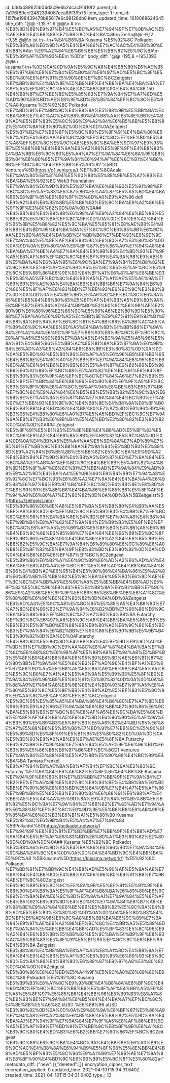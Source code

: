 id: b3da489625b04d3c9e6b2dcac91410f2
parent_id: 7a176f89ccf2482394087eea88f39b75
item_type: 1
item_id: 1157be198439478b85617e6c98128db8
item_updated_time: 1618068624645
title_diff: "@@ -1,15 +1,6 @@\\n # \\n-%E8%8D%89%E9%97%B4%E5%BC%A5%E7%94%9F%E7%8B%AC%E5%AE%B6%E4%BB%8B%E7%BB%8D%E4%BA%86\\n Zeit\\n@@ -9,12 +9,35 @@\\n ist \\n--\\n+%E4%B8%BA Kusama %E5%92%8C Polkadot %E5%B8%A6%E6%9D%A5%E4%BA%86%E7%AC%AC%E4%B8%80%E4%B8%AA\\n %E9%A2%84%E6%B5%8B%E5%B8%82%E5%9C%BA\\n-%E5%89%AF%E9%93%BE\\n %0D\\n"
body_diff: "@@ -195,8 +195,1393 @@\\n kusama/)\\n+%0D%0A%0D%0A%E5%9C%A8%E4%B8%80%E6%AE%B5%E6%97%B6%E9%97%B4%E5%B0%81%E9%97%AD%E5%BC%8F%E5%BC%80%E5%8F%91%E5%90%8E%EF%BC%8CZeitgeist %E7%BB%88%E4%BA%8E%E5%B9%BF%E4%B8%BA%E4%BA%BA%E7%9F%A5%EF%BC%8C%E5%AE%8C%E6%88%90%E4%BA%86 150 %E4%B8%87%E7%BE%8E%E5%85%83%E7%9A%84%E7%A7%8D%E5%AD%90%E8%BD%AE%E8%9E%8D%E8%B5%84%EF%BC%8C%E5%9C%A8 Kusama %E5%92%8C Polkadot %E7%BD%91%E7%BB%9C%E4%B8%8A%E5%88%9B%E5%BB%BA%E4%BA%86%E7%AC%AC%E4%B8%80%E4%B8%AA%E5%8E%BB%E4%B8%AD%E5%BF%83%E5%8C%96%E9%A2%84%E6%B5%8B%E5%B8%82%E5%9C%BA%E3%80%82%0D%0A%0D%0AZeitgeist %E5%B7%B2%E7%BB%8F%E5%BC%80%E5%8F%91%E4%BA%86%E5%87%A0%E4%B8%AA%E6%9C%88%EF%BC%8C%E7%8E%B0%E5%9C%A8%EF%BC%8C%E5%9C%A8%E5%8C%BA%E5%9D%97%E9%93%BE%E5%88%9B%E4%B8%9A%E9%A2%86%E5%9F%9F%E4%B8%80%E4%BA%9B%E6%9C%80%E5%A4%A7%E7%9A%84%E6%8A%95%E8%B5%84%E8%80%85%E7%9A%84%E6%94%AF%E6%8C%81%E4%B8%8B%EF%BC%8C%E4%BE%8B%E5%A6%82 %5BD1 Ventures%5D(https://d1.ventures/) %EF%BC%8CAcala %E7%9A%84%E8%81%94%E5%90%88%E5%88%9B%E5%A7%8B%E4%BA%BA%E5%92%8C Web3 Foundation %E7%9A%84%E6%9D%B0%E5%87%BA%E6%88%90%E5%91%98%EF%BC%8C%E5%AE%83%E5%87%86%E5%A4%87%E5%A5%BD%E4%BA%86%E8%BF%85%E9%80%9F%E5%8D%A0%E9%A2%86 defi %E9%A2%84%E6%B5%8B%E5%B8%82%E5%9C%BA%E9%A2%86%E5%9F%9F%E3%80%82%0D%0A%0D%0A## %E4%BB%80%E4%B9%88%E6%98%AF%E9%A2%84%E6%B5%8B%E5%B8%82%E5%9C%BA%EF%BC%9F%0D%0A%0D%0A%E9%A2%84%E6%B5%8B%E5%B8%82%E5%9C%BA%E5%85%81%E8%AE%B8%E4%BB%BB%E4%BD%95%E4%BA%BA%E7%8C%9C%E6%B5%8B%E6%9C%AA%E6%9D%A5%E4%BA%8B%E4%BB%B6%E7%BB%93%E6%9E%9C%E7%9A%84%E5%8F%AF%E8%83%BD%E6%80%A7%E3%80%82%0D%0A%0D%0A%E9%80%9A%E8%BF%87%E5%88%A9%E7%94%A8%E4%BA%BA%E7%BE%A4%E7%9A%84%E9%9B%86%E4%BD%93%E7%9F%A5%E8%AF%86%EF%BC%8C%E8%BF%99%E4%BA%9B%E9%AB%98%E5%BA%A6%E6%8A%95%E6%9C%BA%E7%9A%84%E5%B8%82%E5%9C%BA%E5%8F%AF%E4%BB%A5%E5%BC%95%E5%AF%BC%E5%92%8C%E5%88%86%E6%9E%90%E4%BF%A1%E6%81%AF%E8%BE%93%E5%85%A5%EF%BC%8C%E4%BB%A5%E7%A1%AE%E5%AE%9A%E7%89%B9%E5%AE%9A%E4%BA%8B%E4%BB%B6%E7%9A%84%E6%9C%80%E5%8F%AF%E8%83%BD%E7%BB%93%E6%9E%9C%E3%80%82%0D%0A%0D%0A%E4%BE%8B%E5%A6%82%EF%BC%8C%E6%8A%95%E8%B5%84%E8%80%85%E5%8F%AF%E4%BB%A5%E9%80%9A%E8%BF%87%E8%B4%AD%E4%B9%B0%E2%80%9C%E6%98%AF%E2%80%9D%E6%88%96%E2%80%9C%E5%90%A6%E2%80%9D%E5%90%88%E7%BA%A6%E6%9D%A5%E4%BB%8E%E9%87%91%E9%92%B1%E4%B8%8A%E6%94%AF%E6%8C%81%E4%BB%96%E4%BB%AC%E5%AF%B9%E6%9C%AA%E6%9D%A5%E4%BA%8B%E4%BB%B6%E7%9A%84%E9%A2%84%E6%9C%9F%E7%BB%93%E6%9E%9C%EF%BC%8C%E8%AF%A5%E5%90%88%E7%BA%A6%E4%BC%9A%E5%A5%96%E5%8A%B1%E4%BB%96%E4%BB%AC%E5%81%9A%E5%87%BA%E6%9B%B4%E6%AD%A3%E9%A2%84%E6%B5%8B%E3%80%82%0D%0A%0D%0A%E5%BD%93%E5%B0%86%E8%AF%A5%E6%96%B9%E6%B3%95%E4%B8%8E%E4%BC%A0%E7%BB%9F%E7%9A%84%E6%95%B0%E6%8D%AE%E6%94%B6%E9%9B%86%E5%A4%87%E9%80%89%E6%96%B9%E6%A1%88%EF%BC%88%E5%A6%82%E6%B0%91%E6%84%8F%E8%B0%83%E6%9F%A5%EF%BC%8C%E7%84%A6%E7%82%B9%E5%B0%8F%E7%BB%84%E6%88%96%E8%B0%83%E6%9F%A5%EF%BC%89%E8%BF%9B%E8%A1%8C%E6%AF%94%E8%BE%83%E6%97%B6%EF%BC%8C%E9%A2%84%E6%B5%8B%E5%B8%82%E5%9C%BA%E6%98%BE%E7%A4%BA%E5%87%BA%E7%9A%84%E4%BC%B0%E7%AE%97%E7%BB%93%E6%9E%9C%E4%B8%8E%E4%B8%8A%E8%BF%B0%E4%BB%BB%E4%BD%95%E4%B8%80%E7%A7%8D%E6%96%B9%E6%B3%95%E4%B8%80%E6%A0%B7%E5%A5%BD%EF%BC%8C%E7%94%9A%E8%87%B3%E6%9B%B4%E5%A5%BD%E3%80%82%E3%80%82%0D%0A%0D%0A### Zeitgeist %E5%8F%91%E5%B1%95%E5%8E%BB%E4%B8%AD%E5%BF%83%E5%8C%96%E9%A2%84%E6%B5%8B%E5%B8%82%E5%9C%BA%0D%0A%0D%0A%E4%BB%A5%E5%A4%AA%E5%9D%8A%E7%AD%89%E7%BD%91%E7%BB%9C%E4%B8%8A%E7%9A%84%E5%BD%93%E5%89%8D%E9%A2%84%E6%B5%8B%E5%B8%82%E5%9C%BA%E9%9D%A2%E4%B8%B4%E7%9D%80%E4%B8%A5%E9%87%8D%E7%9A%84%E5%BC%8A%E7%AB%AF%EF%BC%8C%E4%BE%8B%E5%A6%82%E4%B8%8D%E5%8F%AF%E6%8C%81%E7%BB%AD%E7%9A%84%E9%AB%98%E9%A2%9D%E4%BA%A4%E6%98%93%E8%B4%B9%E7%94%A8%E5%92%8C%E7%BC%93%E6%85%A2%E7%9A%84%E4%BA%A4%E6%98%93%E6%97%B6%E9%97%B4%EF%BC%8C%E4%BB%8E%E8%80%8C%E9%99%90%E5%88%B6%E4%BA%86%E5%85%B6%E5%8F%AF%E7%94%A8%E6%80%A7%E3%80%82%0D%0A%0D%0A%5BZeitgeist%5D(https://zeitgeist.pm/) %E5%B0%86%E6%8E%A8%E5%87%BA%E4%B8%80%E4%B8%AA%E5%BF%AB%E9%80%9F%EF%BC%8C%E5%B9%B3%E4%BB%B7%EF%BC%8C%E6%98%93%E4%BA%8E%E4%BD%BF%E7%94%A8%E4%B8%94%E7%9B%B4%E8%A7%82%E7%9A%84%E5%B9%B3%E5%8F%B0%EF%BC%8C%E8%AF%A5%E5%B9%B3%E5%8F%B0%E4%BB%A5%E6%9B%B4%E6%9C%89%E6%95%88%E7%9A%84%E6%96%B9%E5%BC%8F%E9%9B%86%E6%88%90%E4%BA%86%E9%A2%84%E6%B5%8B%E5%B8%82%E5%9C%BA%E7%9A%84%E6%89%80%E6%9C%89%E6%A0%B8%E5%BF%83%E5%8A%9F%E8%83%BD%E3%80%82%0D%0A%0D%0A%E4%B8%8D%E8%BF%87%EF%BC%8CZeitgeist %E5%B9%B6%E6%B2%A1%E6%9C%89%E6%AD%A2%E6%AD%A5%E4%BA%8E%E6%AD%A4%EF%BC%8C%E5%9B%A0%E4%B8%BA%E4%BB%96%E4%BB%AC%E6%95%B4%E5%90%88%E4%BA%86%E9%A2%84%E6%B5%8B%E5%B8%82%E5%9C%BA%E6%95%B0%E6%8D%AE%EF%BC%8C%E4%BB%A5%E5%9C%A8%E5%8E%BB%E4%B8%AD%E5%BF%83%E5%8C%96%E9%93%BE%E4%B8%8A%E6%B2%BB%E7%90%86%E9%A2%86%E5%9F%9F%E5%86%85%E8%BF%9B%E8%A1%8C%E5%88%9B%E6%96%B0%E3%80%82%0D%0A%0D%0AZeitgeist %E6%AD%A3%E5%9C%A8%E5%BC%95%E5%85%A5%E4%B8%80%E7%A7%8D%E6%96%B0%E7%9A%84%E6%B2%BB%E7%90%86%E6%9C%BA%E5%88%B6%EF%BC%8C%E7%A7%B0%E4%B8%BA Futarchy %EF%BC%8C%E6%97%A8%E5%9C%A8%E4%B8%BA%E5%85%B6%E5%B9%B3%E5%8F%B0%E5%88%9B%E9%80%A0%E6%9C%80%E4%BD%B3%E7%9A%84%E6%B2%BB%E7%90%86%E6%B0%9B%E5%9B%B4%E3%80%82%0D%0A%0D%0AFutarchy %E4%B8%8D%E5%86%8D%E4%BB%85%E4%BE%9D%E9%9D%A0%E7%BD%91%E7%BB%9C%E9%AA%8C%E8%AF%81%E4%BA%BA%EF%BC%8C%E8%80%8C%E6%98%AF%E5%88%A9%E7%94%A8%E5%B9%B3%E5%8F%B0%E4%B8%8A%E6%95%B0%E6%8D%AE%E6%B1%87%E6%80%BB%E7%9A%84%E5%86%B3%E7%AD%96%E4%BF%A1%E5%8F%B7%E6%9D%A5%E5%B8%AE%E5%8A%A9%E6%9B%B4%E5%A5%BD%E5%9C%B0%E7%A1%AE%E5%AE%9A%E5%B9%B3%E5%8F%B0%E7%9A%84%E6%96%B9%E5%90%91%E3%80%82%0D%0A%0D%0A%E5%88%A9%E7%94%A8%E9%9B%86%E4%BD%93%E7%9F%A5%E8%AF%86%E5%92%8C%E5%8E%BB%E4%B8%AD%E5%BF%83%E5%8C%96%E9%AA%8C%E8%AF%81%EF%BC%8CZeitgeist %E5%BC%95%E5%85%A5%E4%BA%86%E4%B8%80%E7%A7%8D%E6%96%B0%E9%A2%96%E7%9A%84%E6%B2%BB%E7%90%86%E6%9C%BA%E5%88%B6%EF%BC%8C%E8%AF%A5%E6%9C%BA%E5%88%B6%E5%8F%AF%E4%BB%A5%E9%87%8D%E6%96%B0%E5%AE%9A%E4%B9%89%E5%B9%B3%E5%8F%B0%E5%A6%82%E4%BD%95%E6%8E%A7%E5%88%B6%E5%85%B6%E7%BD%91%E7%BB%9C%E5%90%91%E5%89%8D%E5%8F%91%E5%B1%95%E3%80%82%0D%0A%0D%0A%E5%BD%93%E8%A2%AB%E9%97%AE%E5%8F%8A Futarchy %E6%B2%BB%E7%90%86%E7%9A%84%E5%AE%9E%E6%96%BD%E6%83%85%E5%86%B5%E6%97%B6%EF%BC%8CD1 Ventures %E7%9A%84%E5%88%9B%E5%A7%8B%E5%90%88%E4%BC%99%E4%BA%BA Tamara Frankel %E8%AF%84%E8%AE%BA%E8%AF%B4%EF%BC%9A%E2%80%9C Futarchy %E7%9A%84%E6%A6%82%E5%BF%B5%E4%B8%8E Kusama %E7%94%9F%E6%80%81%E7%B3%BB%E7%BB%9F%E7%9A%84%E7%B2%BE%E7%A5%9E%E5%92%8C%E9%93%BE%E4%B8%8A%E6%B2%BB%E7%90%86%E8%83%BD%E5%8A%9B%E7%B4%A7%E5%AF%86%E7%9B%B8%E5%85%B3%E3%80%82%E6%88%91%E6%98%AF%E4%BB%A5%E5%A4%AA%E5%9D%8A%E9%A2%84%E6%B5%8B%E5%B8%82%E5%9C%BA%E7%9A%84%E7%8B%82%E7%83%AD%E7%94%A8%E6%88%B7%EF%BC%8C%E9%9D%9E%E5%B8%B8%E9%AB%98%E5%85%B4%E6%83%B3%E8%B1%A1%E5%88%B0 Kusama %E5%92%8C%E6%9B%B4%E5%A4%A7%E7%9A%84 %5BPolkadot%5D(https://polkadot.network/) %E7%94%9F%E6%80%81%E7%B3%BB%E7%BB%9F%E4%B8%AD%E7%9A%84%E5%8F%AF%E8%83%BD%E6%80%A7%E3%80%82%E2%80%9D%0D%0A%0D%0A## Kusama %E5%92%8C Polkadot %E5%B8%A6%E6%9D%A5%E4%BA%86%E6%96%B0%E7%9A%84%E6%9C%BA%E4%BC%9A%0D%0A%0D%0A%E4%BD%9C%E4%B8%BA%E5%9C%A8 %5BKusama%5D(https://kusama.network/) %E5%92%8C Polkadot %E7%BD%91%E7%BB%9C%E4%B8%AD%E5%90%AF%E5%8A%A8%E7%9A%84%E4%B8%80%E4%B8%AA%E6%96%B0%E9%A1%B9%E7%9B%AE%EF%BC%8CZeitgeist %E6%9C%89%E6%BD%9C%E5%8A%9B%E5%8F%91%E5%B1%95%E6%88%90%E4%B8%BA%E5%8F%AF%E4%B8%BA%E6%89%80%E6%9C%89%E4%BA%BA%E6%9C%8D%E5%8A%A1%E7%9A%84%E5%8F%AF%E4%BA%92%E6%93%8D%E4%BD%9C%E7%9A%84%E8%B7%A8%E9%93%BE%E9%A2%84%E6%B5%8B%E5%B8%82%E5%9C%BA%E4%B8%AD%E5%BF%83%E3%80%82%0D%0A%0D%0A%E5%8D%B3%E4%BD%BF%E5%AD%98%E5%9C%A8%E5%9B%BA%E6%9C%89%E7%9A%84%E9%97%AE%E9%A2%98%EF%BC%8C%E4%BB%A5%E5%89%8D%E7%9A%84%E5%8E%BB%E4%B8%AD%E5%BF%83%E5%8C%96%E9%A2%84%E6%B5%8B%E5%B8%82%E5%9C%BA%E4%B9%9F%E8%93%AC%E5%8B%83%E5%8F%91%E5%B1%95%EF%BC%8C%E8%BF%99%E4%B8%BA Zeitgeist %E6%88%90%E4%B8%BA%E8%AF%A5%E8%A1%8C%E4%B8%9A%E7%9A%84%E9%A2%86%E5%AF%BC%E8%80%85%E6%89%93%E5%BC%80%E4%BA%86%E4%B8%80%E6%89%87%E9%97%A8%E3%80%82%0D%0A%0D%0AZeitgeist %E5%B0%86%E8%83%BD%E5%A4%9F%E5%9C%A8%E6%89%80%E6%9C%89 Polkadot %E5%92%8C Kusama %E5%B9%B3%E8%A1%8C%E9%93%BE%E4%B8%8A%E8%BF%90%E4%BD%9C%EF%BC%8C%E5%B9%B6%E5%8F%AF%E4%BB%A5%E6%8E%A5%E5%8F%97%E5%85%B6%E4%BB%96%E5%B9%B3%E8%A1%8C%E9%93%BE%E7%9A%84%E8%B5%84%E4%BA%A7%EF%BC%8C%E4%BE%8B%E5%A6%82 kUSD %E6%88%96 aUSD %E3%80%82%0D%0A%0D%0A%E9%80%9A%E8%BF%87%E5%88%A9%E7%94%A8%E9%A2%84%E6%B5%8B%E5%B8%82%E5%9C%BA%E4%BA%A7%E7%94%9F%E7%9A%84%E7%9F%A5%E8%AF%86%E6%9D%A5%E5%AF%B9%E7%BD%91%E7%BB%9C%E8%BF%9B%E8%A1%8C%E6%9C%80%E4%BD%B3%E6%B2%BB%E7%90%86%EF%BC%8CZeitgeist %E6%9C%89%E6%9C%BA%E4%BC%9A%E4%BB%8E%E6%A0%B9%E6%9C%AC%E4%B8%8A%E6%94%B9%E5%8F%98%E5%8E%BB%E4%B8%AD%E5%BF%83%E5%8C%96%E9%A1%B9%E7%9B%AE%E7%9A%84%E8%BF%90%E4%BD%9C%E6%96%B9%E5%BC%8F%E3%80%82\\n"
metadata_diff: {"new":{},"deleted":[]}
encryption_cipher_text: 
encryption_applied: 0
updated_time: 2021-04-10T15:34:31.640Z
created_time: 2021-04-10T15:34:31.640Z
type_: 13